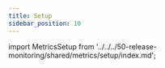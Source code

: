 ```yaml
---
title: Setup
sidebar_position: 10
---
```


import MetricsSetup from '../../../50-release-monitoring/shared/metrics/setup/index.md';

<MetricsSetup 
  categoriesLink='@site/docs/feature-management-experimentation/release-monitoring/metrics/categories' alertPoliciesLink='../alert-policies'
/>